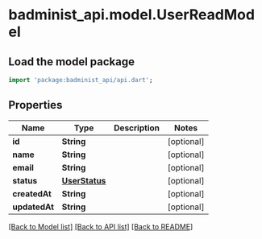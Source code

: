 # badminist_api.model.UserReadModel

## Load the model package
```dart
import 'package:badminist_api/api.dart';
```

## Properties
Name | Type | Description | Notes
------------ | ------------- | ------------- | -------------
**id** | **String** |  | [optional] 
**name** | **String** |  | [optional] 
**email** | **String** |  | [optional] 
**status** | [**UserStatus**](UserStatus.md) |  | [optional] 
**createdAt** | **String** |  | [optional] 
**updatedAt** | **String** |  | [optional] 

[[Back to Model list]](../README.md#documentation-for-models) [[Back to API list]](../README.md#documentation-for-api-endpoints) [[Back to README]](../README.md)


